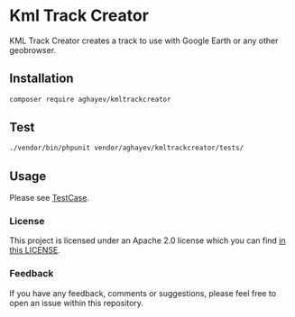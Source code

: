 # Kml Track Creator

KML Track Creator creates a track to use with Google Earth or any other geobrowser.


## Installation

```bash
composer require aghayev/kmltrackcreator
```

## Test

```bash
./vendor/bin/phpunit vendor/aghayev/kmltrackcreator/tests/
```

## Usage
Please see [TestCase](https://github.com/aghayev/kmltrackcreator/blob/master/tests/KmlTrackCreatorTest.php).

### License
This project is licensed under an Apache 2.0 license which you can find
[in this LICENSE](https://github.com/aghayev/kmltrackcreator/blob/master/LICENSE).


### Feedback
If you have any feedback, comments or suggestions, please feel free to open an
issue within this repository.

